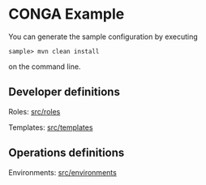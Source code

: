 CONGA Example
=============

You can generate the sample configuration by executing

```
sample> mvn clean install
```

on the command line.


Developer definitions
---------------------

Roles: [src/roles](src/roles/)

Templates: [src/templates](src/templates/)


Operations definitions
-----------------------

Environments: [src/environments](src/environments/)
